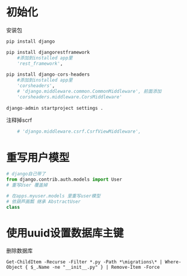 # 初始化

安装包

```python
pip install django

pip install djangorestframework
	#添加到installed app里
    'rest_framework',
    
pip install django-cors-headers
	#添加到installed app里
	'corsheaders',
	# 'django.middleware.common.CommonMiddleware', 前面添加
	'corsheaders.middleware.CorsMiddleware'
	
django-admin startproject settings .
```



注释掉scrf

```python
    # 'django.middleware.csrf.CsrfViewMiddleware',
```



# 重写用户模型

```python
# django自己带了
from django.contrib.auth.models import User
# 重写User 覆盖掉

# 在apps.myuser.models 里重写user模型
# 依葫芦画瓢 继承 AbstractUser
class 

```









# 使用uuid设置数据库主键

删除数据库

```shell
Get-ChildItem -Recurse -Filter *.py -Path *\migrations\* | Where-Object { $_.Name -ne "__init__.py" } | Remove-Item -Force
```





